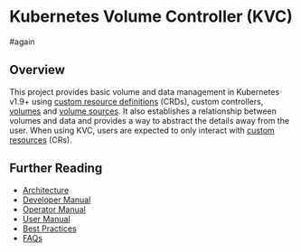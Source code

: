 # Kubernetes Volume Controller (KVC)

#again

## Overview

This project provides basic volume and data management in Kubernetes v1.9+
using [custom resource definitions][crd] (CRDs), custom controllers,
[volumes][vols] and [volume sources][volsources]. It also 
establishes a relationship between volumes and data and provides a way to
abstract the details away from the user. When using KVC, users 
are expected to only interact with [custom resources][cr] (CRs).

## Further Reading

- [Architecture][arch-doc]
- [Developer Manual][dev-doc]
- [Operator Manual][ops-doc]
- [User Manual][user-doc]
- [Best Practices][best-practices-doc]
- [FAQs][faqs-doc]

[arch-doc]: docs/arch.md
[dev-doc]: docs/dev.md
[ops-doc]: docs/ops.md
[user-doc]: docs/user.md
[faqs-doc]: docs/faq.md
[best-practices-doc]: docs/best-practices.md
[crd]: https://kubernetes.io/docs/tasks/access-kubernetes-api/extend-api-custom-resource-definitions/
[cr]: https://kubernetes.io/docs/concepts/api-extension/custom-resources/
[vols]: https://kubernetes.io/docs/concepts/storage/volumes/
[volsources]: https://github.com/kubernetes/api/blob/master/core/v1/types.go#L250
